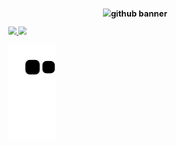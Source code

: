 ### <center>![github banner](https://user-images.githubusercontent.com/79115923/183532681-af0b616f-286e-4d3c-a4aa-d70f2578b6dc.png)</center>

  <a href="https://github.com/beatrisantunes">
  <img height="180em" src="https://github-readme-stats.vercel.app/api?username=beatrisantunes&show_icons=true&theme=tokyonight&include_all_commits=true&count_private=true"/>
  <img height="180em" src="https://github-readme-stats.vercel.app/api/top-langs/?username=beatrisantunes&layout=compact&langs_count=7&theme=tokyonight"/>
</div>

![Snake animation](https://github.com/beatrisantunes/beatrisantunes/blob/output/github-contribution-grid-snake.svg)
